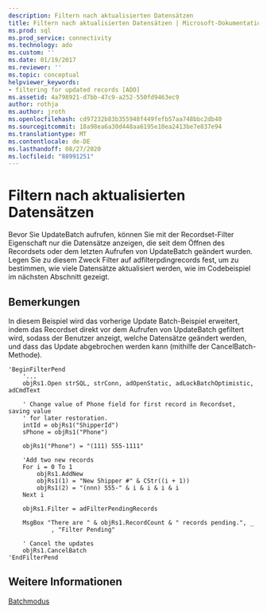```yaml
---
description: Filtern nach aktualisierten Datensätzen
title: Filtern nach aktualisierten Datensätzen | Microsoft-Dokumentation
ms.prod: sql
ms.prod_service: connectivity
ms.technology: ado
ms.custom: ''
ms.date: 01/19/2017
ms.reviewer: ''
ms.topic: conceptual
helpviewer_keywords:
- filtering for updated records [ADO]
ms.assetid: 4a798921-d7bb-47c9-a252-550fd9463ec9
author: rothja
ms.author: jroth
ms.openlocfilehash: cd97232b83b355948f449fefb57aa748bbc2db40
ms.sourcegitcommit: 18a98ea6a30d448aa6195e10ea2413be7e837e94
ms.translationtype: MT
ms.contentlocale: de-DE
ms.lasthandoff: 08/27/2020
ms.locfileid: "88991251"
---
```

# <a name="filtering-for-updated-records"></a>Filtern nach aktualisierten Datensätzen
Bevor Sie UpdateBatch aufrufen, können Sie mit der Recordset-Filter Eigenschaft nur die Datensätze anzeigen, die seit dem Öffnen des Recordsets oder dem letzten Aufrufen von UpdateBatch geändert wurden. Legen Sie zu diesem Zweck Filter auf adfilterpdingrecords fest, um zu bestimmen, wie viele Datensätze aktualisiert werden, wie im Codebeispiel im nächsten Abschnitt gezeigt.  
  
## <a name="remarks"></a>Bemerkungen  
 In diesem Beispiel wird das vorherige Update Batch-Beispiel erweitert, indem das Recordset direkt vor dem Aufrufen von UpdateBatch gefiltert wird, sodass der Benutzer anzeigt, welche Datensätze geändert werden, und dass das Update abgebrochen werden kann (mithilfe der CancelBatch-Methode).  
  
```  
'BeginFilterPend  
    '...  
    objRs1.Open strSQL, strConn, adOpenStatic, adLockBatchOptimistic, adCmdText  
  
    ' Change value of Phone field for first record in Recordset, saving value  
    ' for later restoration.  
    intId = objRs1("ShipperId")  
    sPhone = objRs1("Phone")  
  
    objRs1("Phone") = "(111) 555-1111"  
  
    'Add two new records  
    For i = 0 To 1  
        objRs1.AddNew  
        objRs1(1) = "New Shipper #" & CStr((i + 1))  
        objRs1(2) = "(nnn) 555-" & i & i & i & i  
    Next i  
  
    objRs1.Filter = adFilterPendingRecords  
  
    MsgBox "There are " & objRs1.RecordCount & " records pending.", _  
            , "Filter Pending"  
  
    ' Cancel the updates  
    objRs1.CancelBatch  
'EndFilterPend  
```  
  
## <a name="see-also"></a>Weitere Informationen  
 [Batchmodus](./batch-mode.md)